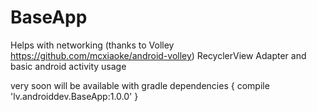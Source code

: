 # BaseApp

Helps with networking (thanks to Volley https://github.com/mcxiaoke/android-volley)
RecyclerView Adapter and basic android activity usage

very soon will be available with gradle
dependencies {
    compile 'lv.androiddev.BaseApp:1.0.0'
}
